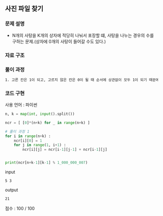 ## 사진 파일 찾기

### 문제 설명

- N개의 사탕을 K개의 상자에 적당히 나눠서 포장할 떄, 사탕을 나누는 경우의 수를 구하는 문제.(상자에 0개의 사탕이 들어갈 수도 있다.)<br>

### 자료 구조

### 풀이 과정

```txt
1. 고른 칸은 1이 되고, 고르지 않은 칸은 0이 될 때 순서에 상관없이 모두 1이 되기 때문에 고르는 순서는 상관이 없으므로 (N+K-1)C(K-1)가지 경우가 존재한다.
```

### 코드 구현

사용 언어 : 파이썬

```py
n, k = map(int, input().split())

ncr = [ [0]*(n+k) for _ in range(n+k) ]

# 풀이 과정 1
for i in range(n+k) :
    ncr[i][0] = 1
    for j in range(1, i+1) :
        ncr[i][j] = ncr[i-1][j-1] + ncr[i-1][j]


print(ncr[n+k-1][k-1] % 1_000_000_007)
```

input

```
5 3
```

output

```
21
```

점수 : 100 / 100<br>

